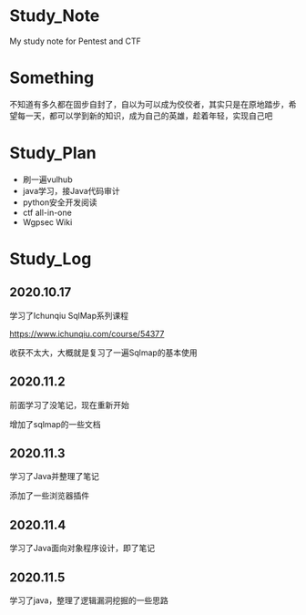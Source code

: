 # Study_Note
My study note for Pentest and CTF 

# Something

不知道有多久都在固步自封了，自以为可以成为佼佼者，其实只是在原地踏步，希望每一天，都可以学到新的知识，成为自己的英雄，趁着年轻，实现自己吧

# Study_Plan

- 刷一遍vulhub
- java学习，接Java代码审计
- python安全开发阅读
- ctf  all-in-one
- Wgpsec Wiki

# Study_Log

## 2020.10.17

学习了Ichunqiu SqlMap系列课程

https://www.ichunqiu.com/course/54377

收获不太大，大概就是复习了一遍Sqlmap的基本使用

## 2020.11.2

前面学习了没笔记，现在重新开始

增加了sqlmap的一些文档

## 2020.11.3

学习了Java并整理了笔记

添加了一些浏览器插件

## 2020.11.4

学习了Java面向对象程序设计，即了笔记

## 2020.11.5

学习了java，整理了逻辑漏洞挖掘的一些思路